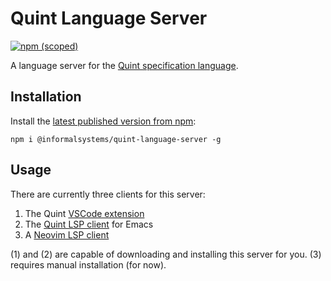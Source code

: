 # Quint Language Server

[![npm (scoped)](https://img.shields.io/npm/v/@informalsystems/quint-language-server)](https://www.npmjs.com/package/@informalsystems/quint-language-server)

A language server for the [Quint specification language](https://github.com/informalsystems/quint).

## Installation

Install the [latest published version from npm](https://www.npmjs.com/package/@informalsystems/quint-language-server):

```
npm i @informalsystems/quint-language-server -g
```

## Usage

There are currently three clients for this server:

1. The Quint [VSCode extension](https://marketplace.visualstudio.com/items?itemName=informal.quint-vscode)
2. The [Quint LSP client](https://github.com/informalsystems/quint/blob/main/editor-plugins/emacs/README.md) for Emacs
3. A [Neovim LSP client](https://github.com/informalsystems/quint/blob/main/editor-plugins/vim/README.md)

(1) and (2) are capable of downloading and installing this server for you. (3) requires manual installation (for now).
